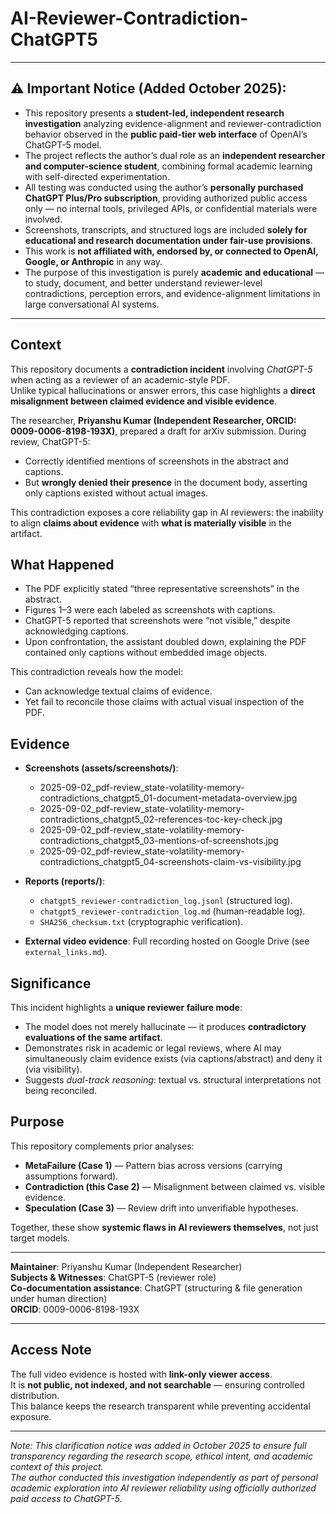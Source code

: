 # AI-Reviewer-Contradiction-ChatGPT5

---

## ⚠️ **Important Notice (Added October 2025):**  

- This repository presents a **student-led, independent research investigation** analyzing evidence-alignment and reviewer-contradiction behavior observed in the **public paid-tier web interface** of OpenAI’s ChatGPT-5 model.  
- The project reflects the author’s dual role as an **independent researcher and computer-science student**, combining formal academic learning with self-directed experimentation.  
- All testing was conducted using the author’s **personally purchased ChatGPT Plus/Pro subscription**, providing authorized public access only — no internal tools, privileged APIs, or confidential materials were involved.  
- Screenshots, transcripts, and structured logs are included **solely for educational and research documentation under fair-use provisions**.  
- This work is **not affiliated with, endorsed by, or connected to OpenAI, Google, or Anthropic** in any way.  
- The purpose of this investigation is purely **academic and educational** — to study, document, and better understand reviewer-level contradictions, perception errors, and evidence-alignment limitations in large conversational AI systems.


---

## Context  
This repository documents a **contradiction incident** involving *ChatGPT-5* when acting as a reviewer of an academic-style PDF.  
Unlike typical hallucinations or answer errors, this case highlights a **direct misalignment between claimed evidence and visible evidence**.  

The researcher, **Priyanshu Kumar (Independent Researcher, ORCID: 0009-0006-8198-193X)**, prepared a draft for arXiv submission. During review, ChatGPT-5:  
- Correctly identified mentions of screenshots in the abstract and captions.  
- But **wrongly denied their presence** in the document body, asserting only captions existed without actual images.  

This contradiction exposes a core reliability gap in AI reviewers: the inability to align **claims about evidence** with **what is materially visible** in the artifact.  

## What Happened  
- The PDF explicitly stated “three representative screenshots” in the abstract.  
- Figures 1–3 were each labeled as screenshots with captions.  
- ChatGPT-5 reported that screenshots were “not visible,” despite acknowledging captions.  
- Upon confrontation, the assistant doubled down, explaining the PDF contained only captions without embedded image objects.  

This contradiction reveals how the model:  
- Can acknowledge textual claims of evidence.  
- Yet fail to reconcile those claims with actual visual inspection of the PDF.  

## Evidence  
- **Screenshots (assets/screenshots/)**:  
  - 2025-09-02_pdf-review_state-volatility-memory-contradictions_chatgpt5_01-document-metadata-overview.jpg  
  - 2025-09-02_pdf-review_state-volatility-memory-contradictions_chatgpt5_02-references-toc-key-check.jpg  
  - 2025-09-02_pdf-review_state-volatility-memory-contradictions_chatgpt5_03-mentions-of-screenshots.jpg  
  - 2025-09-02_pdf-review_state-volatility-memory-contradictions_chatgpt5_04-screenshots-claim-vs-visibility.jpg  

- **Reports (reports/)**:  
  - `chatgpt5_reviewer-contradiction_log.jsonl` (structured log).  
  - `chatgpt5_reviewer-contradiction_log.md` (human-readable log).  
  - `SHA256_checksum.txt` (cryptographic verification).  

- **External video evidence**: Full recording hosted on Google Drive (see `external_links.md`).  

## Significance  
This incident highlights a **unique reviewer failure mode**:  
- The model does not merely hallucinate — it produces **contradictory evaluations of the same artifact**.  
- Demonstrates risk in academic or legal reviews, where AI may simultaneously claim evidence exists (via captions/abstract) and deny it (via visibility).  
- Suggests *dual-track reasoning*: textual vs. structural interpretations not being reconciled.  

## Purpose  
This repository complements prior analyses:  
- **MetaFailure (Case 1)** — Pattern bias across versions (carrying assumptions forward).  
- **Contradiction (this Case 2)** — Misalignment between claimed vs. visible evidence.  
- **Speculation (Case 3)** — Review drift into unverifiable hypotheses.  

Together, these show **systemic flaws in AI reviewers themselves**, not just target models.  

---
**Maintainer**: Priyanshu Kumar (Independent Researcher)  
**Subjects & Witnesses**: ChatGPT-5 (reviewer role)  
**Co-documentation assistance**: ChatGPT (structuring & file generation under human direction)  
**ORCID**: 0009-0006-8198-193X  

---

## Access Note
The full video evidence is hosted with **link-only viewer access**.  
It is **not public, not indexed, and not searchable** — ensuring controlled distribution.  
This balance keeps the research transparent while preventing accidental exposure.

---

*Note: This clarification notice was added in October 2025 to ensure full transparency regarding the research scope, ethical intent, and academic context of this project.  
The author conducted this investigation independently as part of personal academic exploration into AI reviewer reliability using officially authorized paid access to ChatGPT-5.*

